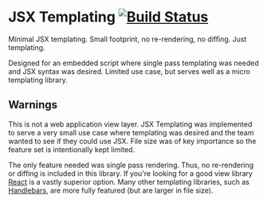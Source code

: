 JSX Templating [![Build Status](https://travis-ci.org/wwalser/jsx-templating.svg?branch=master)](https://travis-ci.org/wwalser/jsx-templating)
============== 
Minimal JSX templating. Small footprint, no re-rendering, no diffing. Just templating.

Designed for an embedded script where single pass templating was needed and JSX syntax was desired. Limited use case, but serves well as a micro templating library.

## Warnings
This is not a web application view layer. JSX Templating was implemented to serve a very small use case where templating was desired and the team wanted to see if they could use JSX. File size was of key importance so the feature set is intentionally kept limited.

The only feature needed was single pass rendering. Thus, no re-rendering or diffing is included in this library. If you're looking for a good view library [React](http://facebook.github.io/react/) is a vastly superior option. Many other templating libraries, such as [Handlebars](http://handlebarsjs.com/), are more fully featured (but are larger in file size).